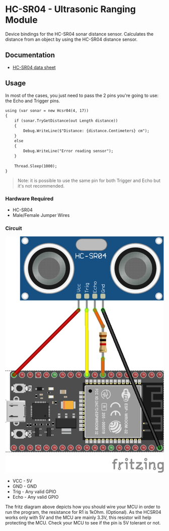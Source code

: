 ﻿# HC-SR04 - Ultrasonic Ranging Module

Device bindings for the HC-SR04 sonar distance sensor. Calculates the distance from an object by using the HC-SR04 distance sensor.

## Documentation

* [HC-SR04 data sheet](https://components101.com/sites/default/files/component_datasheet/HCSR04%20Datasheet.pdf)

## Usage

In most of the cases, you just need to pass the 2 pins you're going to use: the Echo and Trigger pins.

```sharp
using (var sonar = new Hcsr04(4, 17))
{
    if (sonar.TryGetDistance(out Length distance))
    {
        Debug.WriteLine($"Distance: {distance.Centimeters} cm");
    }
    else
    {
        Debug.WriteLine("Error reading sensor");
    }

    Thread.Sleep(1000);
}
```

> Note: it is possible to use the same pin for both Trigger and Echo but it's not recommended.

### Hardware Required

* HC-SR04
* Male/Female Jumper Wires

### Circuit

![Fritz diagram](./raspberry_hc-sr04.png)

* VCC - 5V
* GND - GND
* Trig - Any valid GPIO
* Echo - Any valid GPIO

The fritz diagram above depicts how you should wire your MCU in order to run the program, the resistance for R1 is 1kOhm. (Optional). As the HCSR04 works only with 5V and the MCU are mainly 3.3V, this resistor will help protecting the MCU. Check your MCU to see if the pin is 5V tolerant or not.
